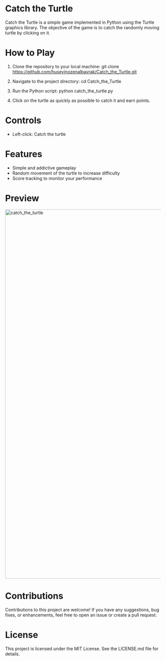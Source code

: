 # Catch the Turtle

Catch the Turtle is a simple game implemented in Python using the Turtle graphics library. The objective of the game is to catch the randomly moving turtle by clicking on it.

# How to Play
1. Clone the repository to your local machine:
git clone https://github.com/huseyinozenalbayrak/Catch_the_Turtle.git

2. Navigate to the project directory:
cd Catch_the_Turtle

3. Run the Python script:
python catch_the_turtle.py

4. Click on the turtle as quickly as possible to catch it and earn points.

# Controls
- Left-click: Catch the turtle

# Features
- Simple and addictive gameplay
- Random movement of the turtle to increase difficulty
- Score tracking to monitor your performance

# Preview
<img width="1195" alt="catch_the_turtle" src="https://github.com/huseyinozenalbayrak/Catch_the_Turtle/assets/135959878/1a1aa1d4-dceb-4dec-a022-55c95c9642f9">

# Contributions
Contributions to this project are welcome! If you have any suggestions, bug fixes, or enhancements, feel free to open an issue or create a pull request.

# License
This project is licensed under the MIT License. See the LICENSE.md file for details.
